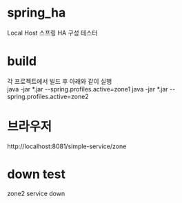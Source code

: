 # spring_ha
Local Host 스프링 HA 구성 테스터 

# build 
각 프로젝트에서 빌드 후 아래와 같이 실행  
java -jar *.jar --spring.profiles.active=zone1
java -jar *.jar --spring.profiles.active=zone2

# 브라우저 
http://localhost:8081/simple-service/zone 

# down test 
zone2 service down 
